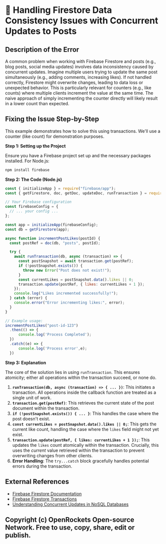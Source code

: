 # 🐞 Handling Firestore Data Consistency Issues with Concurrent Updates to Posts


## Description of the Error

A common problem when working with Firebase Firestore and posts (e.g., blog posts, social media updates) involves data inconsistency caused by concurrent updates.  Imagine multiple users trying to update the same post simultaneously (e.g., adding comments, increasing likes).  If not handled correctly, Firestore might overwrite changes, leading to data loss or unexpected behavior. This is particularly relevant for counters (e.g., like counts) where multiple clients increment the value at the same time.  The naive approach of simply incrementing the counter directly will likely result in a lower count than expected.

## Fixing the Issue Step-by-Step

This example demonstrates how to solve this using transactions. We'll use a counter (like count) for demonstration purposes.

**Step 1: Setting up the Project**

Ensure you have a Firebase project set up and the necessary packages installed.  For Node.js:

```bash
npm install firebase
```

**Step 2:  The Code (Node.js)**

```javascript
const { initializeApp } = require("firebase/app");
const { getFirestore, doc, getDoc, updateDoc, runTransaction } = require("firebase/firestore");

// Your Firebase configuration
const firebaseConfig = {
  // ... your config ...
};

const app = initializeApp(firebaseConfig);
const db = getFirestore(app);

async function incrementPostLikes(postId) {
  const postRef = doc(db, "posts", postId);

  try {
    await runTransaction(db, async (transaction) => {
      const postSnapshot = await transaction.get(postRef);
      if (!postSnapshot.exists()) {
        throw new Error("Post does not exist!");
      }
      const currentLikes = postSnapshot.data().likes || 0;
      transaction.update(postRef, { likes: currentLikes + 1 });
    });
    console.log("Likes incremented successfully!");
  } catch (error) {
    console.error("Error incrementing likes:", error);
  }
}

// Example usage:
incrementPostLikes("post-id-123")
  .then(() => {
      console.log('Process Completed');
  })
  .catch((e) => {
      console.log('Process error',e);
  })

```

**Step 3: Explanation**

The core of the solution lies in using `runTransaction`.  This ensures atomicity; either all operations within the transaction succeed, or none do.

1. **`runTransaction(db, async (transaction) => { ... })`**: This initiates a transaction. All operations inside the callback function are treated as a single unit of work.
2. **`transaction.get(postRef)`**: This retrieves the current state of the post document within the transaction.
3. **`if (!postSnapshot.exists()) { ... }`**: This handles the case where the post doesn't exist.
4. **`const currentLikes = postSnapshot.data().likes || 0;`**: This gets the current like count, handling the case where the `likes` field might not yet exist.
5. **`transaction.update(postRef, { likes: currentLikes + 1 });`**: This updates the `likes` count atomically within the transaction.  Crucially, this uses the *current* value retrieved within the transaction to prevent overwriting changes from other clients.
6. **Error Handling**: The `try...catch` block gracefully handles potential errors during the transaction.

## External References

* [Firebase Firestore Documentation](https://firebase.google.com/docs/firestore)
* [Firebase Firestore Transactions](https://firebase.google.com/docs/firestore/manage-data/transactions)
* [Understanding Concurrent Updates in NoSQL Databases](https://www.mongodb.com/blog/post/understanding-concurrent-updates-in-nosql-databases)


## Copyright (c) OpenRockets Open-source Network. Free to use, copy, share, edit or publish.

